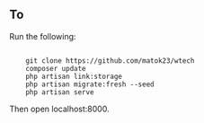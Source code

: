 ## To 

Run the following:

<code>
    git clone https://github.com/matok23/wtech
    composer update
    php artisan link:storage
    php artisan migrate:fresh --seed
    php artisan serve
</code>

Then open localhost:8000.